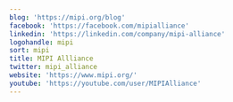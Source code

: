 ```yaml
---
blog: 'https://mipi.org/blog'
facebook: 'https://facebook.com/mipialliance'
linkedin: 'https://linkedin.com/company/mipi-alliance'
logohandle: mipi
sort: mipi
title: MIPI Allliance
twitter: mipi_alliance
website: 'https://www.mipi.org/'
youtube: 'https://youtube.com/user/MIPIAlliance'
---
```

